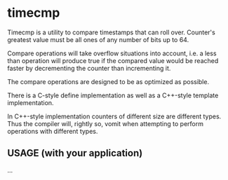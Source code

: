 timecmp
=======

Timecmp is a utility to compare timestamps that can roll over.
Counter's greatest value must be all ones of any number of bits up to 64.

Compare operations will take overflow situations into account, i.e. a 
less than operation will produce true if the compared value would be reached 
faster by decrementing the counter than incrementing it.

The compare operations are designed to be as optimized as possible.

There is a C-style define implementation as well as a C++-style template implementation.

In C++-style implementation counters of different size are different types. Thus 
the compiler will, rightly so, vomit when attempting to perform operations with
different types.


USAGE (with your application)
-----------------------------

...
